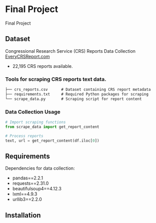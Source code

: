 # Final Project
Final Project

## Dataset
Congressional Research Service (CRS) Reports Data Collection [EveryCRSReport.com](https://www.everycrsreport.com/)
- 22,195 CRS reports available.
  
### Tools for scraping CRS reports text data.
```markdown
├── crs_reports.csv      # Dataset containing CRS report metadata
├── requirements.txt     # Required Python packages for scraping
└── scrape_data.py       # Scraping script for report content
```

### Data Collection Usage

```python
# Import scraping functions
from scrape_data import get_report_content

# Process reports
text, url = get_report_content(df.iloc[0])
```

## Requirements

Dependencies for data collection:
- pandas==2.2.1
- requests==2.31.0 
- beautifulsoup4==4.12.3
- lxml==4.9.3
- urllib3==2.2.0

## Installation

